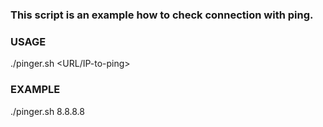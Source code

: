 ### This script is an example how to check connection with ping.

### USAGE
./pinger.sh &lt;URL/IP-to-ping&gt;

### EXAMPLE
./pinger.sh 8.8.8.8
